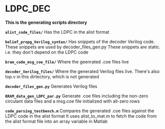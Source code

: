 # LDPC_DEC
**This is the generating scripts directory**

**`alist_code_files/`**
Has the LDPC in the alist format

**`belief_propg_Verilog_syntax/`**
Has snippets of the decoder Verilog code. These snippets are used by decoder_files_gen.py
These snippets are static. i.e. they don't depend on the LDPC code

**`bram_code_msg_coe_file/`**
Where the geenrated .coe files live

**`decoder_Verilog_files/`**
Where the generated Verilog files live. There's also top.v in this dirtectory, which is not generated

**`decoder_files_gen.py`**
Generates Verilog files

**`BRAM_data_gen_LDPC_par.py`**
Generate .coe files including the non-zero circulant data files
and a msg.coe file initialized with all-zero rows

**`code_parsing_testbench.m`**
Compares the generated .coe files against the LDPC code in the alist format
It uses alist_to_mat.m to fetch the code from the alist format file into an array
variable in Matlab